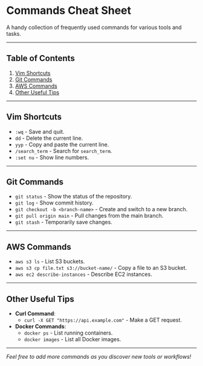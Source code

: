 # Commands Cheat Sheet

A handy collection of frequently used commands for various tools and tasks.

---

## Table of Contents
1. [Vim Shortcuts](#vim-shortcuts)
2. [Git Commands](#git-commands)
3. [AWS Commands](#aws-commands)
4. [Other Useful Tips](#other-useful-tips)

---

## Vim Shortcuts
- `:wq` - Save and quit.
- `dd` - Delete the current line.
- `yyp` - Copy and paste the current line.
- `/search_term` - Search for `search_term`.
- `:set nu` - Show line numbers.

---

## Git Commands
- `git status` - Show the status of the repository.
- `git log` - Show commit history.
- `git checkout -b <branch-name>` - Create and switch to a new branch.
- `git pull origin main` - Pull changes from the main branch.
- `git stash` - Temporarily save changes.

---

## AWS Commands
- `aws s3 ls` - List S3 buckets.
- `aws s3 cp file.txt s3://bucket-name/` - Copy a file to an S3 bucket.
- `aws ec2 describe-instances` - Describe EC2 instances.

---

## Other Useful Tips
- **Curl Command**:
  - `curl -X GET "https://api.example.com"` - Make a GET request.
- **Docker Commands**:
  - `docker ps` - List running containers.
  - `docker images` - List all Docker images.

---

*Feel free to add more commands as you discover new tools or workflows!*
